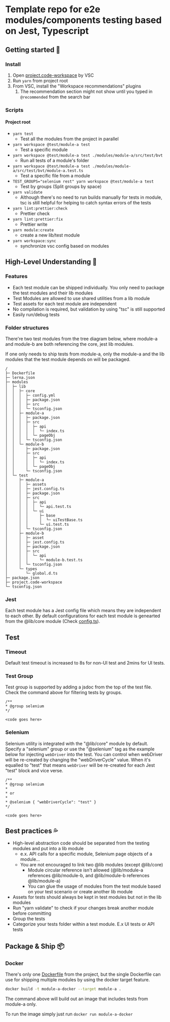 # Template repo for e2e modules/components testing based on Jest, Typescript

## Getting started 🚪

### Install

1. Open [project.code-workspace](./project.code-workspace) by VSC
2. Run `yarn` from project root
3. From VSC, install the "Workspace recommendations" plugins
   1. The recommendation section might not show until you typed in `@recommended` from the search bar

### Scripts

#### Project root

- `yarn test`
  - Test all the modules from the project in parallel
- `yarn workspace @test/module-a test`
  - Test a specific module
- `yarn workspace @test/module-a test ./modules/module-a/src/test/bvt`
  - Run all tests of a module's folder
- `yarn workspace @test/module-a test ./modules/module-a/src/test/bvt/module-a.test.ts`
  - Test a specific file from a module
- `TEST_GROUPS="selenium rest" yarn workspace @test/module-a test`
  - Test by groups (Split groups by space)
- `yarn validate`
  - Although there's no need to run builds manually for tests in module, tsc is still helpful for helping to catch syntax errors of the tests
- `yarn lint:prettier:check`
  - Prettier check
- `yarn lint:prettier:fix`
  - Prettier write
- `yarn module:create`
  - create a new lib/test module
- `yarn workspace:sync`
  - synchronize vsc config based on modules

## High-Level Understanding 👀

### Features

- Each test module can be shipped individually. You only need to package the test modules and their lib modules
- Test Modules are allowed to use shared utilities from a lib module
- Test assets for each test module are independent
- No compilation is required, but validation by using "tsc" is still supported
- Easily run/debug tests

### Folder structures

There're two test modules from the tree diagram below, where module-a and module-b are both referencing the core, jest lib modules.

If one only needs to ship tests from module-a, only the module-a and the lib modules that the test module depends on will be packaged.

```plain
/
├─ Dockerfile
├─ lerna.json
├─ modules
│  ├─ lib
│  │  ├─ core
│  │  │  ├─ config.yml
│  │  │  ├─ package.json
│  │  │  ├─ src
│  │  │  └─ tsconfig.json
│  │  ├─ module-a
│  │  │  ├─ package.json
│  │  │  ├─ src
│  │  │  │  ├─ api
│  │  │  │  │  └─ index.ts
│  │  │  │  └─ pageObj
│  │  │  └─ tsconfig.json
│  │  └─ module-b
│  │     ├─ package.json
│  │     ├─ src
│  │     │  ├─ api
│  │     │  │  └─ index.ts
│  │     │  └─ pageObj
│  │     └─ tsconfig.json
│  └─ test
│     ├─ module-a
│     │  ├─ assets
│     │  ├─ jest.config.ts
│     │  ├─ package.json
│     │  ├─ src
│     │  │  ├─ api
│     │  │  │  └─ api.test.ts
│     │  │  └─ ui
│     │  │     ├─ base
│     │  │     │  └─ uiTestBase.ts
│     │  │     └─ ui.test.ts
│     │  └─ tsconfig.json
│     ├─ module-b
│     │  ├─ asset
│     │  ├─ jest.config.ts
│     │  ├─ package.json
│     │  ├─ src
│     │  │  └─ api
│     │  │     └─ module-b.test.ts
│     │  └─ tsconfig.json
│     └─ types
│        └─ global.d.ts
├─ package.json
├─ project.code-workspace
└─ tsconfig.json
```

### Jest

Each test module has a Jest config file which means they are independent to each other. By default configurations for each test module is genearted from the @lib/core module (Check [config.ts](./modules/lib/core/src/jest/config.ts)).

## Test

### Timeout

Default test timeout is increased to 8s for non-UI test and 2mins for UI tests.

### Test Group

Test group is supported by adding a jsdoc from the top of the test file. Check the command above for filtering tests by groups.

```
/**
* @group selenium
*/

<code goes here>
```

### Selenium

Selenium utility is integrated with the "@lib/core" module by default. Specify a "selenium" group or use the "@selenium" tag as the example below for injecting `webDriver` into the test. You can control when webDriver will be re-created by changing the "webDriverCycle" value. When it's equalled to "test" that means `webDriver` will be re-created for each Jest "test" block and vice verse.

```
/**
* @group selenium
*
* or
*
* @selenium { "webDriverCycle": "test" }
*/

<code goes here>
```

## Best practices 💦

- High-level abstraction code should be separated from the testing modules and put into a lib module
  - e.x. API calls for a specific module, Selenium page objects of a module...
  - You are not encouraged to link two @lib modules (except @lib/core)
    - Module circular reference isn't allowed (@lib/module-a references @lib/module-b, and @lib/module-b references @lib/module-a)
    - You can glue the usage of modules from the test module based on your test scenario or create another lib module
- Assets for tests should always be kept in test modules but not in the lib modules
- Run "yarn validate" to check if your changes break another module before committing
- Group the tests
- Categorize your tests folder within a test module. E.x UI tests or API tests

## Package & Ship 📦

### Docker

There's only one [Dockerfile](Dockerfile) from the project, but the single Dockerfile can use for shipping multiple modules by using the docker target feature.

```bash
docker build -t module-a-docker --target module-a .
```

The command above will build out an image that includes tests from module-a only.

To run the image simply just run `docker run module-a-docker`
